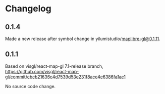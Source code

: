 # Changelog

## 0.1.4
Made a new release after symbol change in yilumistudio/maplibre-gl@0.1.11.

## 0.1.1

Based on visgl/react-map-gl 7.1-release branch, https://github.com/visgl/react-map-gl/commit/cbcb21636c4d7539d53e231f8ace4e6386fa1ac1

No source code change.
